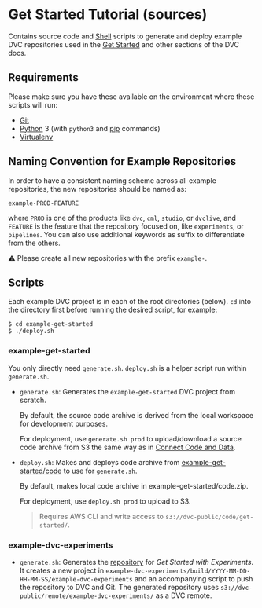 # Get Started Tutorial (sources)

Contains source code and [Shell](https://www.shellscript.sh/) scripts to
generate and deploy example DVC repositories used in the [Get
Started](https://dvc.org/doc/get-started) and other sections of the DVC docs.

## Requirements

Please make sure you have these available on the environment where these scripts
will run:

- [Git](https://git-scm.com/)
- [Python](https://www.python.org/) 3 (with `python3` and [pip](https://pypi.org/project/pip/) commands)
- [Virtualenv](https://virtualenv.pypa.io/en/stable/)

## Naming Convention for Example Repositories

In order to have a consistent naming scheme across all example repositories, the
new repositories should be named as:

```
example-PROD-FEATURE
```

where `PROD` is one of the products like `dvc`, `cml`, `studio`, or `dvclive`, and `FEATURE` is
the feature that the repository focused on, like `experiments`, or `pipelines`.
You can also use additional keywords as suffix to differentiate from the others.

⚠️ Please create all new repositories with the prefix `example-`.

## Scripts

Each example DVC project is in each of the root directories (below). `cd` into
the directory first before running the desired script, for example:

```console
$ cd example-get-started
$ ./deploy.sh
```

### example-get-started

You only directly need `generate.sh`. `deploy.sh` is a helper script run within
`generate.sh`.

- `generate.sh`: Generates the `example-get-started` DVC project from
  scratch. 

  By default, the source code archive is derived from the local workspace for
  development purposes.

  For deployment, use `generate.sh prod` to upload/download a source code
  archive from S3 the same way as in [Connect Code and
  Data](https://dvc.org/doc/get-started/connect-code-and-data).

- `deploy.sh`: Makes and deploys code archive from
  [example-get-started/code](example-get-started/code) to use for `generate.sh`.

  By default, makes local code archive in example-get-started/code.zip.

  For deployment, use `deploy.sh prod` to upload to S3.

  > Requires AWS CLI and write access to `s3://dvc-public/code/get-started/`.

### example-dvc-experiments

- `generate.sh`: Generates the [repository](https://github.com/iterative/example-dvc-experiments) for _Get Started with Experiments_.  It creates a new project in `example-dvc-experiments/build/YYYY-MM-DD-HH-MM-SS/example-dvc-experiments` and an accompanying script to push the repository to DVC and Git. The generated repository uses `s3://dvc-public/remote/example-dvc-experiments/` as a DVC remote.
